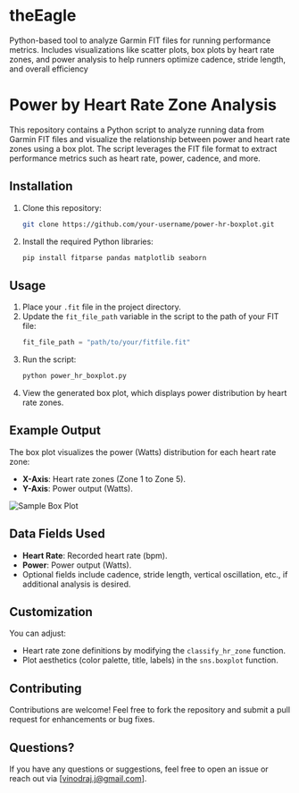 # theEagle
Python-based tool to analyze Garmin FIT files for running performance metrics. Includes visualizations like scatter plots, box plots by heart rate zones, and power analysis to help runners optimize cadence, stride length, and overall efficiency


# Power by Heart Rate Zone Analysis

This repository contains a Python script to analyze running data from Garmin FIT files and visualize the relationship between power and heart rate zones using a box plot. The script leverages the FIT file format to extract performance metrics such as heart rate, power, cadence, and more.

## Installation
1. Clone this repository:
    ```bash
    git clone https://github.com/your-username/power-hr-boxplot.git
    ```
2. Install the required Python libraries:
    ```bash
    pip install fitparse pandas matplotlib seaborn
    ```

## Usage
1. Place your `.fit` file in the project directory.
2. Update the `fit_file_path` variable in the script to the path of your FIT file:
    ```python
    fit_file_path = "path/to/your/fitfile.fit"
    ```
3. Run the script:
    ```bash
    python power_hr_boxplot.py
    ```
4. View the generated box plot, which displays power distribution by heart rate zones.

## Example Output
The box plot visualizes the power (Watts) distribution for each heart rate zone:
- **X-Axis**: Heart rate zones (Zone 1 to Zone 5).
- **Y-Axis**: Power output (Watts).

![Sample Box Plot](path/to/sample_plot.png)  

## Data Fields Used
- **Heart Rate**: Recorded heart rate (bpm).
- **Power**: Power output (Watts).
- Optional fields include cadence, stride length, vertical oscillation, etc., if additional analysis is desired.

## Customization
You can adjust:
- Heart rate zone definitions by modifying the `classify_hr_zone` function.
- Plot aesthetics (color palette, title, labels) in the `sns.boxplot` function.

## Contributing
Contributions are welcome! Feel free to fork the repository and submit a pull request for enhancements or bug fixes.

## Questions?
If you have any questions or suggestions, feel free to open an issue or reach out via [vinodraj.j@gmail.com].

